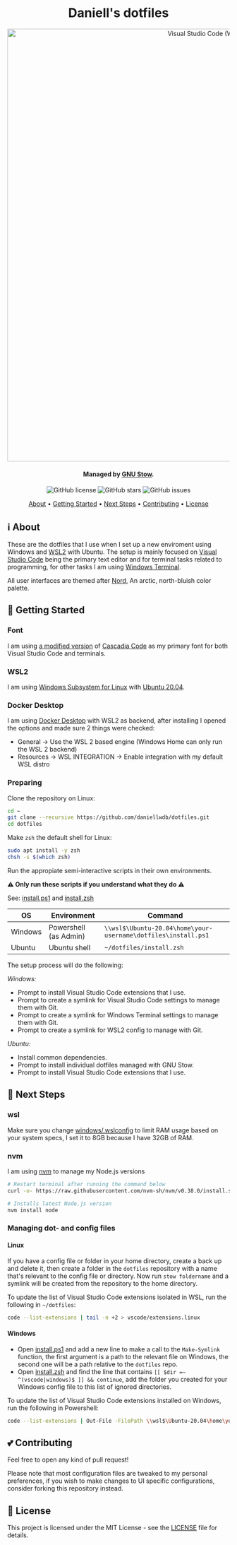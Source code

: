 <div align="center">
  <h1>Daniell's dotfiles</h1>
  <img src="https://i.imgur.com/ZBiFD0S.gif" width="980px" alt="Visual Studio Code (WSL: Ubuntu 20.04)">
  <h4>Managed by <a href="https://www.gnu.org/software/stow/" target="_blank">GNU Stow<a>.<h4>
</div>

<div align="center">
  <img src="https://img.shields.io/github/license/daniellwdb/dotfiles?style=for-the-badge" alt="GitHub license" />
  <img src="https://img.shields.io/github/stars/daniellwdb/dotfiles?style=for-the-badge" alt="GitHub stars" />
  <img src="https://img.shields.io/github/issues-raw/daniellwdb/dotfiles?style=for-the-badge" alt="GitHub issues" />
</div>

<p align="center">
  <a href="#-about">About</a> •
  <a href="#-getting-started">Getting Started</a> •
  <a href="#-next-steps">Next Steps</a> •
  <a href="#-contributing">Contributing</a> •
  <a href="#-license">License</a>
</p>

## ℹ About

These are the dotfiles that I use when I set up a new enviroment using Windows and [WSL2](https://docs.microsoft.com/en-us/windows/wsl/install-win10) with Ubuntu. The setup is mainly focused on [Visual Studio Code](https://code.visualstudio.com/) being the primary text editor and for terminal tasks related to programming, for other tasks I am using [Windows Terminal](https://www.microsoft.com/en-us/p/windows-terminal/9n0dx20hk701?activetab=pivot:overviewtab).

All user interfaces are themed after [Nord](https://www.nordtheme.com/), An arctic, north-bluish color palette.

## 🚀 Getting Started

### Font

I am using [a modified version](https://github.com/ryanoasis/nerd-fonts/tree/master/patched-fonts/CascadiaCode) of [Cascadia Code](https://github.com/microsoft/cascadia-code) as my primary font for both Visual Studio Code and terminals.

### WSL2

I am using [Windows Subsystem for Linux](https://docs.microsoft.com/en-us/windows/wsl/install-win10) with [Ubuntu 20.04][1].

[1]: https://www.microsoft.com/en-us/p/ubuntu-2004-lts/9n6svws3rx71?activetab=pivot:overviewtab

### Docker Desktop

I am using [Docker Desktop](https://www.docker.com/products/docker-desktop) with WSL2 as backend, after installing I opened the options and made sure 2 things were checked:

- General -> Use the WSL 2 based engine (Windows Home can only run the WSL 2 backend)
- Resources -> WSL INTEGRATION -> Enable integration with my default WSL distro

### Preparing

Clone the repository on Linux:

```bash
cd ~
git clone --recursive https://github.com/daniellwdb/dotfiles.git
cd dotfiles
```

Make `zsh` the default shell for Linux:

```bash
sudo apt install -y zsh
chsh -s $(which zsh)
```

Run the appropiate semi-interactive scripts in their own environments.

**⚠️ Only run these scripts if you understand what they do ⚠️**

See: [install.ps1](install.ps1) and [install.zsh](install.zsh)

| OS      | Environment           | Command                                                       |
| ------- | --------------------- | ------------------------------------------------------------- |
| Windows | Powershell (as Admin) | `\\wsl$\Ubuntu-20.04\home\your-username\dotfiles\install.ps1` |
| Ubuntu  | Ubuntu shell          | `~/dotfiles/install.zsh`                                      |

The setup process will do the following:

_Windows:_

- Prompt to install Visual Studio Code extensions that I use.
- Prompt to create a symlink for Visual Studio Code settings to manage them with Git.
- Prompt to create a symlink for Windows Terminal settings to manage them with Git.
- Prompt to create a symlink for WSL2 config to manage with Git.

_Ubuntu:_

- Install common dependencies.
- Prompt to install individual dotfiles managed with GNU Stow.
- Prompt to install Visual Studio Code extensions that I use.

## 👟 Next Steps

### wsl

Make sure you change [windows/.wslconfig](windows/.wslconfig) to limit RAM usage based on your system specs, I set it to 8GB because I have 32GB of RAM.

### nvm

I am using [nvm](https://github.com/nvm-sh/nvm) to manage my Node.js versions

```bash
# Restart terminal after running the command below
curl -o- https://raw.githubusercontent.com/nvm-sh/nvm/v0.38.0/install.sh | bash

# Installs latest Node.js version
nvm install node
```

### Managing dot- and config files

#### Linux

If you have a config file or folder in your home directory, create a back up and delete it, then create a folder in the `dotfiles` repository with a name that's relevant to the config file or directory. Now run `stow foldername` and a symlink will be created from the repository to the home directory.

To update the list of Visual Studio Code extensions isolated in WSL, run the following in `~/dotfiles`:

```bash
code --list-extensions | tail -n +2 > vscode/extensions.linux
```

#### Windows

- Open [install.ps1](install.ps1) and add a new line to make a call to the `Make-Symlink` function, the first argument is a path to the relevant file on Windows, the second one will be a path relative to the `dotfiles` repo.
- Open [install.zsh](install.zsh) and find the line that contains `[[ $dir =~ ^(vscode|windows)$ ]] && continue`, add the folder you created for your Windows config file to this list of ignored directories.

To update the list of Visual Studio Code extensions installed on Windows, run the following in Powershell:

```bash
code --list-extensions | Out-File -FilePath \\wsl$\Ubuntu-20.04\home\your-username\dotfiles\vscode\extensions.windows
```

## 💕 Contributing

Feel free to open any kind of pull request!

Please note that most configuration files are tweaked to my personal preferences, if you wish to make changes to UI specific configurations, consider forking this repository instead.

## 📑 License

This project is licensed under the MIT License - see the [LICENSE](LICENSE) file for details.
